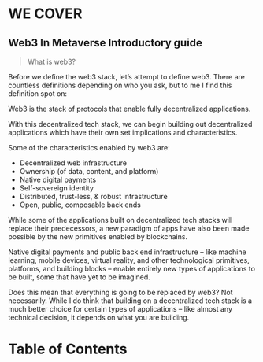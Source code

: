 # WE COVER

## Web3 In Metaverse Introductory guide


> What is web3?

Before we define the web3 stack, let’s attempt to define web3. There are countless definitions depending on who you ask, but to me I find this definition spot on:


Web3 is the stack of protocols that enable fully decentralized applications.

With this decentralized tech stack, we can begin building out decentralized applications which have their own set implications and characteristics.

Some of the characteristics enabled by web3 are:

- Decentralized web infrastructure
- Ownership (of data, content, and platform)
- Native digital payments
- Self-sovereign identity
- Distributed, trust-less, & robust infrastructure
- Open, public, composable back ends


While some of the applications built on decentralized tech stacks will replace their predecessors, a new paradigm of apps have also been made possible by the new primitives enabled by blockchains.

Native digital payments and public back end infrastructure – like machine learning, mobile devices, virtual reality, and other technological primitives, platforms, and building blocks – enable entirely new types of applications to be built, some that have yet to be imagined.

Does this mean that everything is going to be replaced by web3? Not necessarily. While I do think that building on a decentralized tech stack is a much better choice for certain types of applications – like almost any technical decision, it depends on what you are building.



# Table of Contents


